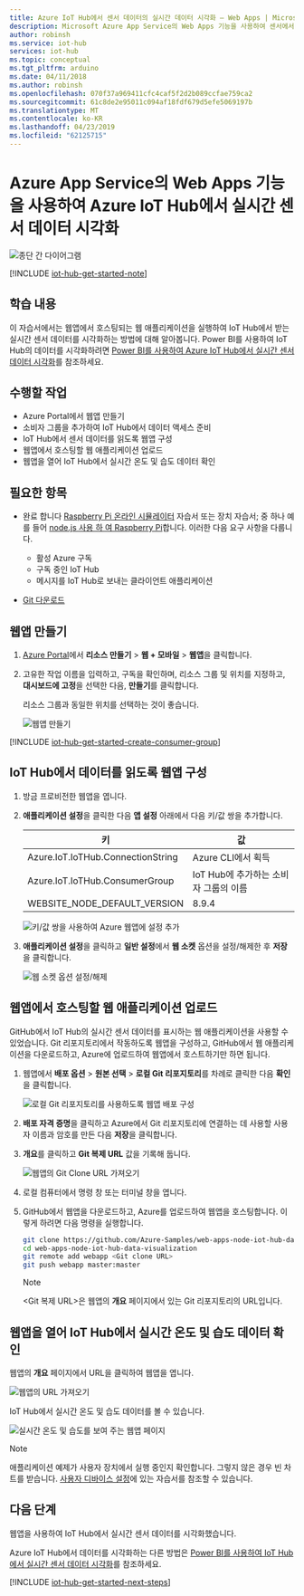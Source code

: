 ```yaml
---
title: Azure IoT Hub에서 센서 데이터의 실시간 데이터 시각화 – Web Apps | Microsoft Docs
description: Microsoft Azure App Service의 Web Apps 기능을 사용하여 센서에서 수집하여 IoT Hub로 보낸 온도 및 습도 데이터를 시각화할 수 있습니다.
author: robinsh
ms.service: iot-hub
services: iot-hub
ms.topic: conceptual
ms.tgt_pltfrm: arduino
ms.date: 04/11/2018
ms.author: robinsh
ms.openlocfilehash: 070f37a969411cfc4caf5f2d2b089ccfae759ca2
ms.sourcegitcommit: 61c8de2e95011c094af18fdf679d5efe5069197b
ms.translationtype: MT
ms.contentlocale: ko-KR
ms.lasthandoff: 04/23/2019
ms.locfileid: "62125715"
---
```

# <a name="visualize-real-time-sensor-data-from-your-azure-iot-hub-by-using-the-web-apps-feature-of-azure-app-service"></a>Azure App Service의 Web Apps 기능을 사용하여 Azure IoT Hub에서 실시간 센서 데이터 시각화

![종단 간 다이어그램](./media/iot-hub-live-data-visualization-in-web-apps/1_iot-hub-end-to-end-diagram.png)

[!INCLUDE [iot-hub-get-started-note](../../includes/iot-hub-get-started-note.md)]

## <a name="what-you-learn"></a>학습 내용

이 자습서에서는 웹앱에서 호스팅되는 웹 애플리케이션을 실행하여 IoT Hub에서 받는 실시간 센서 데이터를 시각화하는 방법에 대해 알아봅니다. Power BI를 사용하여 IoT Hub의 데이터를 시각화하려면 [Power BI를 사용하여 Azure IoT Hub에서 실시간 센서 데이터 시각화](iot-hub-live-data-visualization-in-power-bi.md)를 참조하세요.

## <a name="what-you-do"></a>수행할 작업

* Azure Portal에서 웹앱 만들기
* 소비자 그룹을 추가하여 IoT Hub에서 데이터 액세스 준비
* IoT Hub에서 센서 데이터를 읽도록 웹앱 구성
* 웹앱에서 호스팅할 웹 애플리케이션 업로드
* 웹앱을 열어 IoT Hub에서 실시간 온도 및 습도 데이터 확인

## <a name="what-you-need"></a>필요한 항목

* 완료 합니다 [Raspberry Pi 온라인 시뮬레이터](iot-hub-raspberry-pi-web-simulator-get-started.md) 자습서 또는 장치 자습서; 중 하나 예를 들어 [node.js 사용 하 여 Raspberry Pi](iot-hub-raspberry-pi-kit-node-get-started.md)합니다. 이러한 다음 요구 사항을 다룹니다.

  * 활성 Azure 구독
  * 구독 중인 IoT Hub
  * 메시지를 IoT Hub로 보내는 클라이언트 애플리케이션

* [Git 다운로드](https://www.git-scm.com/downloads)

## <a name="create-a-web-app"></a>웹앱 만들기

1. [Azure Portal](https://portal.azure.com/)에서 **리소스 만들기** > **웹 + 모바일** > **웹앱**을 클릭합니다.

2. 고유한 작업 이름을 입력하고, 구독을 확인하며, 리소스 그룹 및 위치를 지정하고, **대시보드에 고정**을 선택한 다음, **만들기**를 클릭합니다.

   리소스 그룹과 동일한 위치를 선택하는 것이 좋습니다. 
   
   ![웹앱 만들기](./media/iot-hub-live-data-visualization-in-web-apps/2_create-web-app-azure.png)

[!INCLUDE [iot-hub-get-started-create-consumer-group](../../includes/iot-hub-get-started-create-consumer-group.md)]

## <a name="configure-the-web-app-to-read-data-from-your-iot-hub"></a>IoT Hub에서 데이터를 읽도록 웹앱 구성

1. 방금 프로비전한 웹앱을 엽니다.

2. **애플리케이션 설정**을 클릭한 다음 **앱 설정** 아래에서 다음 키/값 쌍을 추가합니다.

   | 키                                   | 값                                                        |
   |---------------------------------------|--------------------------------------------------------------|
   | Azure.IoT.IoTHub.ConnectionString     | Azure CLI에서 획득                                      |
   | Azure.IoT.IoTHub.ConsumerGroup        | IoT Hub에 추가하는 소비자 그룹의 이름  |
   | WEBSITE_NODE_DEFAULT_VERSION          | 8.9.4                                                        |

   ![키/값 쌍을 사용하여 Azure 웹앱에 설정 추가](./media/iot-hub-live-data-visualization-in-web-apps/3_web-app-settings-key-value-azure.png)

3. **애플리케이션 설정**을 클릭하고 **일반 설정**에서 **웹 소켓** 옵션을 설정/해제한 후 **저장**을 클릭합니다.

   ![웹 소켓 옵션 설정/해제](./media/iot-hub-live-data-visualization-in-web-apps/4_toggle_web_sockets.png)

## <a name="upload-a-web-application-to-be-hosted-by-the-web-app"></a>웹앱에서 호스팅할 웹 애플리케이션 업로드

GitHub에서 IoT Hub의 실시간 센서 데이터를 표시하는 웹 애플리케이션을 사용할 수 있었습니다. Git 리포지토리에서 작동하도록 웹앱을 구성하고, GitHub에서 웹 애플리케이션을 다운로드하고, Azure에 업로드하여 웹앱에서 호스트하기만 하면 됩니다.

1. 웹앱에서 **배포 옵션** > **원본 선택** > **로컬 Git 리포지토리**를 차례로 클릭한 다음 **확인**을 클릭합니다.

   ![로컬 Git 리포지토리를 사용하도록 웹앱 배포 구성](./media/iot-hub-live-data-visualization-in-web-apps/5_configure-web-app-deployment-local-git-repository-azure.png)

2. **배포 자격 증명**을 클릭하고 Azure에서 Git 리포지토리에 연결하는 데 사용할 사용자 이름과 암호를 만든 다음 **저장**을 클릭합니다.

3. **개요**를 클릭하고 **Git 복제 URL** 값을 기록해 둡니다.

   ![웹앱의 Git Clone URL 가져오기](./media/iot-hub-live-data-visualization-in-web-apps/6_web-app-git-clone-url-azure.png)

4. 로컬 컴퓨터에서 명령 창 또는 터미널 창을 엽니다.

5. GitHub에서 웹앱을 다운로드하고, Azure를 업로드하여 웹앱을 호스팅합니다. 이렇게 하려면 다음 명령을 실행합니다.

   ```bash
   git clone https://github.com/Azure-Samples/web-apps-node-iot-hub-data-visualization.git
   cd web-apps-node-iot-hub-data-visualization
   git remote add webapp <Git clone URL>
   git push webapp master:master
   ```

   > [!NOTE]
   > \<Git 복제 URL\>은 웹앱의 **개요** 페이지에서 있는 Git 리포지토리의 URL입니다.

## <a name="open-the-web-app-to-see-real-time-temperature-and-humidity-data-from-your-iot-hub"></a>웹앱을 열어 IoT Hub에서 실시간 온도 및 습도 데이터 확인

웹앱의 **개요** 페이지에서 URL을 클릭하여 웹앱을 엽니다.

![웹앱의 URL 가져오기](./media/iot-hub-live-data-visualization-in-web-apps/7_web-app-url-azure.png)

IoT Hub에서 실시간 온도 및 습도 데이터를 볼 수 있습니다.

![실시간 온도 및 습도를 보여 주는 웹앱 페이지](./media/iot-hub-live-data-visualization-in-web-apps/8_web-app-page-show-real-time-temperature-humidity-azure.png)

> [!NOTE]
> 애플리케이션 예제가 사용자 장치에서 실행 중인지 확인합니다. 그렇지 않은 경우 빈 차트를 받습니다. [사용자 디바이스 설정](iot-hub-raspberry-pi-kit-node-get-started.md)에 있는 자습서를 참조할 수 있습니다.

## <a name="next-steps"></a>다음 단계

웹앱을 사용하여 IoT Hub에서 실시간 센서 데이터를 시각화했습니다.

Azure IoT Hub에서 데이터를 시각화하는 다른 방법은 [Power BI를 사용하여 IoT Hub에서 실시간 센서 데이터 시각화](iot-hub-live-data-visualization-in-power-bi.md)를 참조하세요.

[!INCLUDE [iot-hub-get-started-next-steps](../../includes/iot-hub-get-started-next-steps.md)]